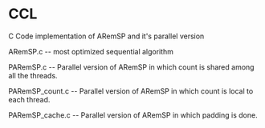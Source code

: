 CCL
===

C Code implementation of ARemSP and it's parallel version


ARemSP.c -- most optimized sequential algorithm

PARemSP.c -- Parallel version of ARemSP in which count is shared among all the threads.

PARemSP_count.c -- Parallel version of ARemSP in which count is local to each thread.

PARemSP_cache.c -- Parallel version of ARemSP in which padding is done.
